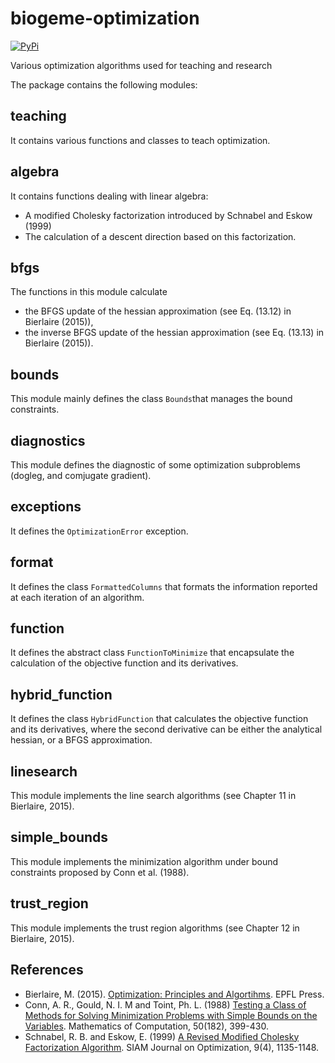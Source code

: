 # biogeme-optimization
[![PyPi](https://img.shields.io/pypi/v/biogeme_optimization.svg)](https://pypi.python.org/pypi/biogeme_optimization)

Various optimization algorithms used for teaching and research

The package contains the following modules:

## teaching
It contains various functions and classes to teach optimization.

## algebra
It contains functions dealing with linear algebra:

- A modified Cholesky factorization introduced by Schnabel and Eskow (1999)
- The calculation of a descent direction based on this factorization.

## bfgs
The functions in this module calculate 

- the BFGS update of the hessian approximation (see Eq. (13.12) in Bierlaire (2015)),
- the inverse BFGS update of the hessian approximation (see Eq. (13.13) in Bierlaire (2015)).

## bounds
This module mainly defines the class `Bounds`that manages the bound constraints.

## diagnostics
This module defines the diagnostic of some optimization subproblems
(dogleg, and comjugate gradient).

## exceptions
It defines the `OptimizationError` exception.

## format
It defines the class `FormattedColumns` that formats the information
reported at each iteration of an algorithm.

## function
It defines the abstract class `FunctionToMinimize` that encapsulate
the calculation of the objective function and its derivatives.

## hybrid_function
It defines the class `HybridFunction` that calculates the objective
function and its derivatives, where the second derivative can be
either the analytical hessian, or a BFGS approximation.

## linesearch
This module implements the line search algorithms (see Chapter 11 in Bierlaire, 2015).

## simple_bounds
This module implements the minimization algorithm under bound
constraints proposed by Conn et al. (1988).

## trust_region
This module implements the trust region algorithms (see Chapter 12 in
Bierlaire, 2015).

## References

- Bierlaire, M. (2015). [Optimization: Principles and
  Algortihms](https://transp-or.epfl.ch/books/optimization/html/OptimizationPrinciplesAlgorithms2018.pdf). EPFL
  Press.
- Conn, A. R., Gould, N. I. M and Toint, Ph. L. (1988) [Testing a
  Class of Methods for Solving Minimization Problems with Simple
  Bounds on the
  Variables](https://www.ams.org/journals/mcom/1988-50-182/S0025-5718-1988-0929544-3/S0025-5718-1988-0929544-3.pdf). Mathematics
  of Computation, 50(182), 399-430.
- Schnabel, R. B. and Eskow, E. (1999) [A Revised Modified Cholesky Factorization Algorithm](https://doi.org/10.1137/s105262349833266x). SIAM Journal on Optimization, 9(4), 1135-1148.
